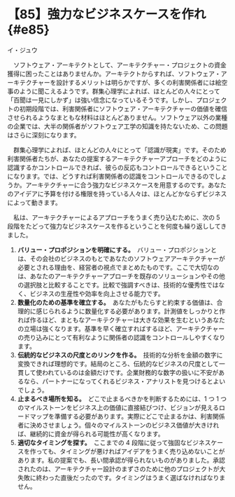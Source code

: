 # 【85】強力なビジネスケースを作れ{#e85}

<div class="author">イ・ジュウ</div>

　ソフトウェア・アーキテクトとして、アーキテクチャー・プロジェクトの資金獲得に困ったことはありませんか。アーキテクトからすれば、ソフトウェア・アーキテクチャーを設計するメリットは明らかですが、多くの利害関係者には絵空事のように聞こえるようです。群集心理学によれば、ほとんどの人々にとって「百聞は一見にしかず」は強い信念になっているそうです。しかし、プロジェクトの初期段階では、利害関係者にソフトウェア・アーキテクチャーの価値を確信させられるようなまともな材料はほとんどありません。ソフトウェア以外の業種の企業では、大半の関係者がソフトウェア工学の知識を持たないため、この問題はさらに深刻になります。

　群集心理学によれば、ほとんどの人々にとって「認識が現実」です。そのため利害関係者たちが、あなたの提案するアーキテクチャーアプローチをどのように認識するかコントロールできれば、彼らの反応もコントロールできるということになります。では、どうすれば利害関係者の認識をコントロールできるのでしょうか。アーキテクチャーに合う強力なビジネスケースを用意するのです。あなたのアイデアに予算を付ける権限を持っている人々は、ほとんどかならずビジネスによって動きます。

　私は、アーキテクチャーによるアプローチをうまく売り込むために、次の 5 段階をたどって強力なビジネスケースを作るということを何度も繰り返ししてきました。

1. **バリュー・プロポジションを明確にする。**　バリュー・プロポジションとは、その会社のビジネスのもとであなたのソフトウェアアーキテクチャーが必要とされる理由を、経営者の視点でまとめたものです。ここで大切なのは、あなたのアーキテクチャーアプローチを既存のソリューションやその他の選択肢と比較することです。比較で強調すべきは、技術的な優秀性ではなく、ビジネスの生産性や効率を向上させる能力です。
2. **数量化のための基準を確立する。**　あなたがもたらすと約束する価値は、合理的に感じられるように数量化する必要があります。計測値をしっかりと作れば作るほど、まともなアーキテクチャーは大きな効果を生むというあなたの立場は強くなります。基準を早く確立すればするほど、アーキテクチャーの売り込みにとって有利なように関係者の認識をコントロールしやすくなります。
3. **伝統的なビジネスの尺度とのリンクを作る。**　技術的な分析を金額の数字に変換できれば理想的です。結局のところ、伝統的なビジネスの尺度として一貫して使われているのは金額だけです。企業財務的な数字の扱いに不安があるなら、パートナーになってくれるビジネス・アナリストを見つけるとよいでしょう。
4. **止まるべき場所を知る。**　どこで止まるべきかを判断するためには、1 つ 1 つのマイルストーンをビジネス上の価値に直接結びつけ、ビジョンが見えるロードマップを準備する必要があります。実際にどこで止まるかは、利害関係者に決めさせましょう。個々のマイルストーンのビジネス価値が大きければ、継続的に資金が得られる可能性が高くなります。
5. **適切なタイミングを探す。**　ここまでの 4 段階に従って強固なビジネスケースを作っても、タイミングが悪ければアイデアをうまく売り込めないことがあります。私の提案でも、長い間承認が得られないものがありました。承認されたのは、アーキテクチャー設計のまずさのために他のプロジェクトが大失敗に終わった直後だったのです。タイミングはうまく選ばなければなりません。
